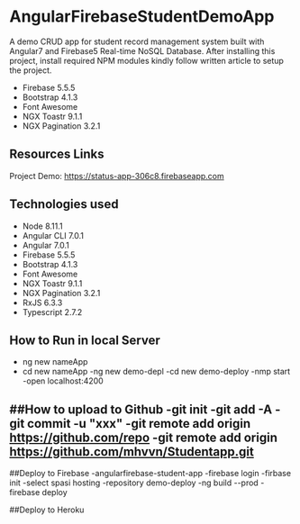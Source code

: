# AngularFirebaseStudentDemoApp

A demo CRUD app for student record management system built with Angular7 and Firebase5 Real-time NoSQL Database. After installing this project, install required NPM modules kindly follow written article to setup the project.

- Firebase 5.5.5
- Bootstrap 4.1.3
- Font Awesome
- NGX Toastr 9.1.1
- NGX Pagination 3.2.1

## Resources Links
Project Demo:    https://status-app-306c8.firebaseapp.com

## Technologies used
- Node 8.11.1
- Angular CLI 7.0.1
- Angular 7.0.1
- Firebase 5.5.5
- Bootstrap 4.1.3
- Font Awesome
- NGX Toastr 9.1.1
- NGX Pagination 3.2.1
- RxJS 6.3.3
- Typescript 2.7.2

## How to Run in local Server
- ng new nameApp
- cd new nameApp
-ng new demo-depl
-cd new demo-deploy
-nmp start
-open localhost:4200

##How to upload to Github 
-git init
-git add -A
-git commit -u "xxx"
-git remote add origin https://github.com/repo
-git remote add origin https://github.com/mhvvn/Studentapp.git
-
##Deploy to Firebase
-angularfirebase-student-app
-firebase login
-firbase init
-select spasi hosting
-repository demo-deploy
-ng build --prod
-firebase deploy

##Deploy to Heroku


